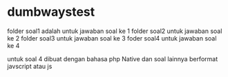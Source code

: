 # dumbwaystest

folder soal1 adalah untuk jawaban soal ke 1 
folder soal2 untuk jawaban soal ke 2 
folder soal3 untuk jawaban soal ke 3
foder soal4 untuk jawaban soal ke 4

untuk soal 4 dibuat dengan bahasa php Native dan soal lainnya berformat javscript atau js

